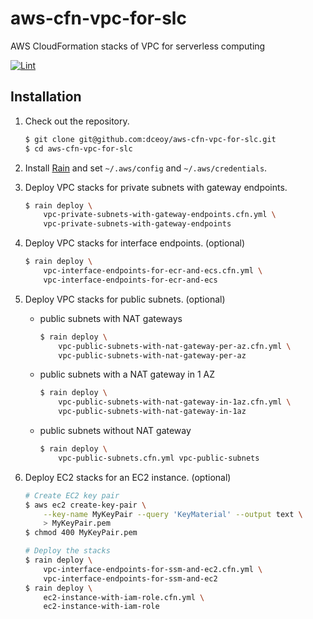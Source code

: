 aws-cfn-vpc-for-slc
===================

AWS CloudFormation stacks of VPC for serverless computing

[![Lint](https://github.com/dceoy/aws-cfn-vpc-for-slc/actions/workflows/lint.yml/badge.svg)](https://github.com/dceoy/aws-cfn-vpc-for-slc/actions/workflows/lint.yml)

Installation
------------

1.  Check out the repository.

    ```sh
    $ git clone git@github.com:dceoy/aws-cfn-vpc-for-slc.git
    $ cd aws-cfn-vpc-for-slc
    ```

2.  Install [Rain](https://github.com/aws-cloudformation/rain) and set `~/.aws/config` and `~/.aws/credentials`.

3.  Deploy VPC stacks for private subnets with gateway endpoints.

    ```sh
    $ rain deploy \
        vpc-private-subnets-with-gateway-endpoints.cfn.yml \
        vpc-private-subnets-with-gateway-endpoints
    ```

4.  Deploy VPC stacks for interface endpoints. (optional)

    ```sh
    $ rain deploy \
        vpc-interface-endpoints-for-ecr-and-ecs.cfn.yml \
        vpc-interface-endpoints-for-ecr-and-ecs
    ```

5.  Deploy VPC stacks for public subnets. (optional)

    - public subnets with NAT gateways

      ```sh
      $ rain deploy \
          vpc-public-subnets-with-nat-gateway-per-az.cfn.yml \
          vpc-public-subnets-with-nat-gateway-per-az
      ```

    - public subnets with a NAT gateway in 1 AZ

      ```sh
      $ rain deploy \
          vpc-public-subnets-with-nat-gateway-in-1az.cfn.yml \
          vpc-public-subnets-with-nat-gateway-in-1az
      ```

    - public subnets without NAT gateway

      ```sh
      $ rain deploy \
          vpc-public-subnets.cfn.yml vpc-public-subnets
      ```

6.  Deploy EC2 stacks for an EC2 instance. (optional)

    ```sh
    # Create EC2 key pair
    $ aws ec2 create-key-pair \
        --key-name MyKeyPair --query 'KeyMaterial' --output text \
        > MyKeyPair.pem
    $ chmod 400 MyKeyPair.pem

    # Deploy the stacks
    $ rain deploy \
        vpc-interface-endpoints-for-ssm-and-ec2.cfn.yml \
        vpc-interface-endpoints-for-ssm-and-ec2
    $ rain deploy \
        ec2-instance-with-iam-role.cfn.yml \
        ec2-instance-with-iam-role
    ```
